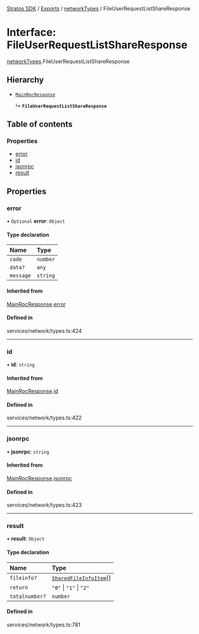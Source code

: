 [Stratos SDK](../README.md) / [Exports](../modules.md) / [networkTypes](../modules/networkTypes.md) / FileUserRequestListShareResponse

# Interface: FileUserRequestListShareResponse

[networkTypes](../modules/networkTypes.md).FileUserRequestListShareResponse

## Hierarchy

- [`MainRpcResponse`](networkTypes.MainRpcResponse.md)

  ↳ **`FileUserRequestListShareResponse`**

## Table of contents

### Properties

- [error](networkTypes.FileUserRequestListShareResponse.md#error)
- [id](networkTypes.FileUserRequestListShareResponse.md#id)
- [jsonrpc](networkTypes.FileUserRequestListShareResponse.md#jsonrpc)
- [result](networkTypes.FileUserRequestListShareResponse.md#result)

## Properties

### error

• `Optional` **error**: `Object`

#### Type declaration

| Name | Type |
| :------ | :------ |
| `code` | `number` |
| `data?` | `any` |
| `message` | `string` |

#### Inherited from

[MainRpcResponse](networkTypes.MainRpcResponse.md).[error](networkTypes.MainRpcResponse.md#error)

#### Defined in

services/network/types.ts:424

___

### id

• **id**: `string`

#### Inherited from

[MainRpcResponse](networkTypes.MainRpcResponse.md).[id](networkTypes.MainRpcResponse.md#id)

#### Defined in

services/network/types.ts:422

___

### jsonrpc

• **jsonrpc**: `string`

#### Inherited from

[MainRpcResponse](networkTypes.MainRpcResponse.md).[jsonrpc](networkTypes.MainRpcResponse.md#jsonrpc)

#### Defined in

services/network/types.ts:423

___

### result

• **result**: `Object`

#### Type declaration

| Name | Type |
| :------ | :------ |
| `fileinfo?` | [`SharedFileInfoItem`](networkTypes.SharedFileInfoItem.md)[] |
| `return` | ``"0"`` \| ``"1"`` \| ``"2"`` |
| `totalnumber?` | `number` |

#### Defined in

services/network/types.ts:781
